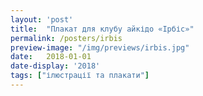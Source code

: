 ```yaml
---
layout: 'post'
title:  "Плакат для клубу айкідо «Ірбіс»"
permalink: /posters/irbis
preview-image: "/img/previews/irbis.jpg"
date:   2018-01-01
date-display: '2018'
tags: ["ілюстрації та плакати"] 
---
```


<img src="https://i.imgur.com/rxeJ6bD.jpg" alt=""><br>
<img src="https://i.imgur.com/vdNOj9v.jpg" alt="">